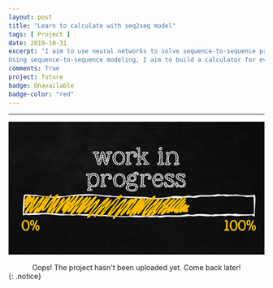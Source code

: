 ```yaml
---
layout: post
title: "Learn to calculate with seq2seq model"
tags: [ Project ]
date: 2019-10-31
excerpt: "I aim to use neural networks to solve sequence-to-sequence prediction tasks.
Using sequence-to-sequence modeling, I aim to build a calculator for evaluating arithmetic expressions, by taking an equation as an input to the neural network and producing an answer as it's output."
comments: True
project: future
badge: Unavailable
badge-color: "red"
---
```


---

![png](/assets/img/wip.jpg)
<center> Oops! The project hasn't been uploaded yet. Come back later! </center>
{: .notice}
